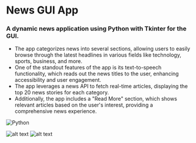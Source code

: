 # News GUI App
### A dynamic news application using Python with Tkinter for the GUI. 
* The app categorizes news into several sections, allowing users to easily browse through the latest headlines in various fields like technology, sports, business, and more.
* One of the standout features of the app is its text-to-speech functionality, which reads out the news titles to the user, enhancing accessibility and user engagement. 
* The app leverages a news API to fetch real-time articles, displaying the top 20 news stories for each category.  
* Additionally, the app includes a "Read More" section, which shows relevant articles based on the user's interest, providing a comprehensive news experience. 


![Python](https://img.shields.io/badge/python-3670A0?style=for-the-badge&logo=python&logoColor=ffdd54)

![alt text](http://url/to/img.png)
![alt text](http://url/to/img.png)
